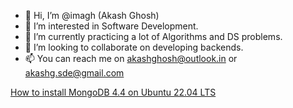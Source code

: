 - 👋 Hi, I’m @imagh (Akash Ghosh)
- 👀 I’m interested in Software Development.
- 🌱 I’m currently practicing a lot of Algorithms and DS problems.
- 💞️ I’m looking to collaborate on developing backends.
- 📫 You can reach me on akashghosh@outlook.in or akashg.sde@gmail.com

[How to install MongoDB 4.4 on Ubuntu 22.04 LTS](./install-mongo4.4-on-ubuntu-22.md)

<!---
imagh/imagh is a ✨ special ✨ repository because its `README.md` (this file) appears on your GitHub profile.
You can click the Preview link to take a look at your changes.
--->
